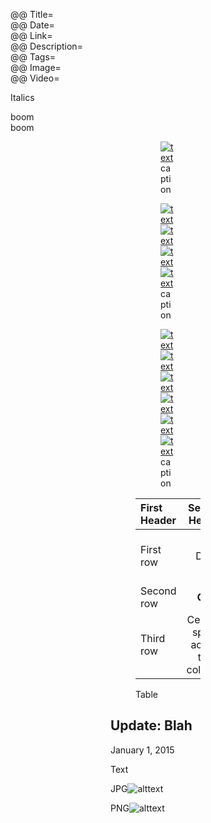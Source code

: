 @@ Title=  
@@ Date=  
@@ Link=  
@@ Description=  
@@ Tags=  
@@ Image=  
@@ Video=

<!-- FitVids -->
<!-- http://fitvidsjs.com -->
<script src="/js/fitvids.js"></script>
<script>
	$(document).ready(function(){
		$(".entry").fitVids();
	});
</script>

<!-- LazyLoad -->
<!-- http://www.appelsiini.net/projects/lazyload -->
<script src="/js/lazyload.js"></script>
<script type="text/javascript" charset="utf-8">
	$(function() {
		$("img.lazy").show().lazyload({
			effect: "fadeIn"
		});
	});
</script>

<div class="topstory">

Italics

</div>

<div class="takehome">boom</div>
<div class="takehomeLeft">boom</div>

<!-- Single image -->
<figure>
<figure class="wide">
<figure class="iphone">
<figure class="applewatch">
<figure class="figleft">
<figure class="figright">
	<a class="nohover" href="contentlink">
		<img src="imagelink" alt="text">
	</a>
	<figcaption>caption</figcaption>
</figure>

<!-- Two inline images -->
<figure class="inlinetwo">
	<a class="nohover" href="link">
		<img class="screenshot lazy" data-original="src" alt="text">
			<noscript><img class="screenshot" src="src" alt="text"></noscript>
	</a>
	<a class="nohover" href="link">
		<img class="screenshot lazy" data-original="src" alt="text">
			<noscript><img class="screenshot" src="src" alt="text"></noscript>
	</a>
	<figcaption>caption</figcaption>
</figure>

<!-- Three inline images -->
<figure class="inlinethree">
	<a class="nohover" href="link">
		<img class="screenshot lazy" data-original="src" alt="text">
			<noscript><img class="screenshot" src="src" alt="text"></noscript>
	</a>
	<a class="nohover" href="link">
		<img class="screenshot lazy" data-original="src" alt="text">
			<noscript><img class="screenshot" src="src" alt="text"></noscript>
	</a>
	<a class="nohover" href="link">
		<img class="screenshot lazy" data-original="src" alt="text">
			<noscript><img class="screenshot" src="src" alt="text"></noscript>
	</a>
	<figcaption>caption</figcaption>
</figure>

<!-- Table in a <div> to allow overflow scroll -->
<!-- Table in a <figure> for caption -->
<div class="table"
<figure>

| First Header  | Second Header | Third Header         |
| :------------ | :-----------: | -------------------: |
| First row     | Data          | Very long data entry |
| Second row    | **Cell**      | *Cell*               |
| Third row     | Cell that spans across two columns  ||

<figcaption>Table</figcaption>

</figure>
</div>

<div class="update">

## Update: Blah
<p class="updateTime"><time datetime="2015-01-01">January 1, 2015</time></p>

Text

JPG<img class="jpg" src="imagelink" alt="alttext" />

PNG<img src="imagelink" alt="alttext" />

</div>